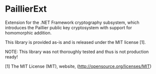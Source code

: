 # PaillierExt
Extension for the .NET Framework cryptography subsystem, which introduces the Paillier public key cryptosystem with support for homomorphic addition.

This library is provided as-is and is released under the MIT license [1].

NOTE: This library was not thoroughly tested and thus is not production ready!

[1] The MIT License (MIT), website, (http://opensource.org/licenses/MIT)